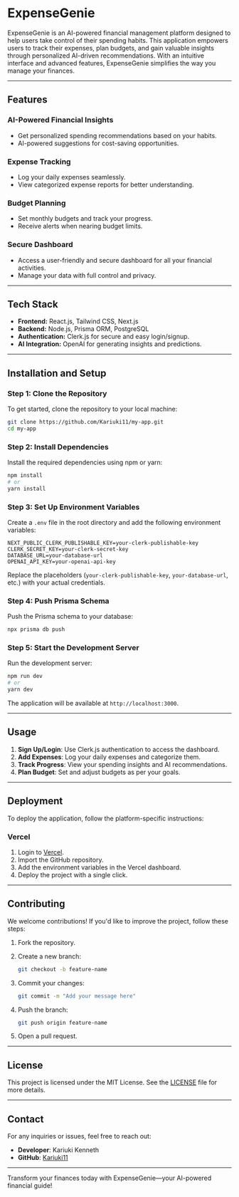 # ExpenseGenie

ExpenseGenie is an AI-powered financial management platform designed to help users take control of their spending habits. This application empowers users to track their expenses, plan budgets, and gain valuable insights through personalized AI-driven recommendations. With an intuitive interface and advanced features, ExpenseGenie simplifies the way you manage your finances.

---

## Features

### **AI-Powered Financial Insights**
- Get personalized spending recommendations based on your habits.
- AI-powered suggestions for cost-saving opportunities.

### **Expense Tracking**
- Log your daily expenses seamlessly.
- View categorized expense reports for better understanding.

### **Budget Planning**
- Set monthly budgets and track your progress.
- Receive alerts when nearing budget limits.

### **Secure Dashboard**
- Access a user-friendly and secure dashboard for all your financial activities.
- Manage your data with full control and privacy.

---

## Tech Stack

- **Frontend:** React.js, Tailwind CSS, Next.js
- **Backend:** Node.js, Prisma ORM, PostgreSQL
- **Authentication:** Clerk.js for secure and easy login/signup.
- **AI Integration:** OpenAI for generating insights and predictions.

---

## Installation and Setup

### **Step 1: Clone the Repository**

To get started, clone the repository to your local machine:

```bash
git clone https://github.com/Kariuki11/my-app.git
cd my-app
```

### **Step 2: Install Dependencies**

Install the required dependencies using npm or yarn:

```bash
npm install
# or
yarn install
```

### **Step 3: Set Up Environment Variables**

Create a `.env` file in the root directory and add the following environment variables:

```env
NEXT_PUBLIC_CLERK_PUBLISHABLE_KEY=your-clerk-publishable-key
CLERK_SECRET_KEY=your-clerk-secret-key
DATABASE_URL=your-database-url
OPENAI_API_KEY=your-openai-api-key
```
Replace the placeholders (`your-clerk-publishable-key`, `your-database-url`, etc.) with your actual credentials.

### **Step 4: Push Prisma Schema**

Push the Prisma schema to your database:

```bash
npx prisma db push
```

### **Step 5: Start the Development Server**

Run the development server:

```bash
npm run dev
# or
yarn dev
```

The application will be available at `http://localhost:3000`.

---

## Usage

1. **Sign Up/Login**: Use Clerk.js authentication to access the dashboard.
2. **Add Expenses**: Log your daily expenses and categorize them.
3. **Track Progress**: View your spending insights and AI recommendations.
4. **Plan Budget**: Set and adjust budgets as per your goals.

---

## Deployment

To deploy the application, follow the platform-specific instructions:

### **Vercel**

1. Login to [Vercel](https://vercel.com/).
2. Import the GitHub repository.
3. Add the environment variables in the Vercel dashboard.
4. Deploy the project with a single click.

---

## Contributing

We welcome contributions! If you'd like to improve the project, follow these steps:

1. Fork the repository.
2. Create a new branch:

   ```bash
   git checkout -b feature-name
   ```

3. Commit your changes:

   ```bash
   git commit -m "Add your message here"
   ```

4. Push the branch:

   ```bash
   git push origin feature-name
   ```

5. Open a pull request.

---

## License

This project is licensed under the MIT License. See the [LICENSE](LICENSE) file for more details.

---

## Contact

For any inquiries or issues, feel free to reach out:

- **Developer**: Kariuki Kenneth
- **GitHub**: [Kariuki11](https://github.com/Kariuki11)

---

Transform your finances today with ExpenseGenie—your AI-powered financial guide!

